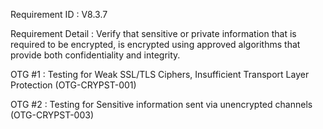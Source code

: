 Requirement ID : V8.3.7

Requirement Detail : Verify that sensitive or private information that is required to be encrypted, is encrypted using approved algorithms that provide both confidentiality and integrity.

OTG #1 : Testing for Weak SSL/TLS Ciphers, Insufficient Transport Layer Protection (OTG-CRYPST-001)

OTG #2 : Testing for Sensitive information sent via unencrypted channels (OTG-CRYPST-003)

